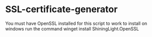 # SSL-certificate-generator


You must have OpenSSL installed for this script to work to install on windows run the command winget install ShiningLight.OpenSSL
